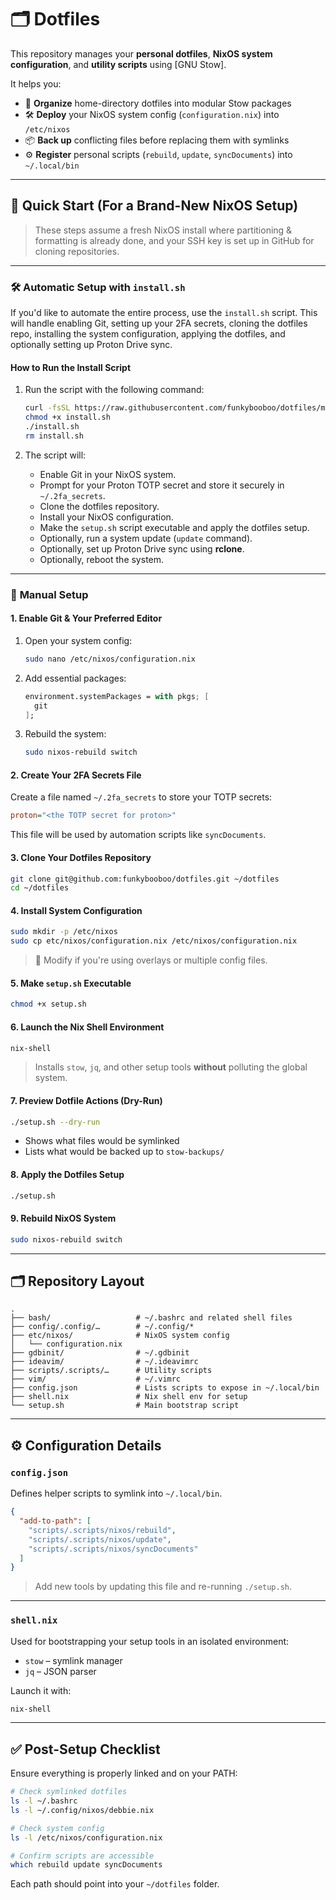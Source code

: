 # 🗂️ **Dotfiles**

This repository manages your **personal dotfiles**, **NixOS system configuration**, and **utility scripts** using [GNU Stow].

It helps you:

* 🧩 **Organize** home-directory dotfiles into modular Stow packages
* 🛠️ **Deploy** your NixOS system config (`configuration.nix`) into `/etc/nixos`
* 📦 **Back up** conflicting files before replacing them with symlinks
* ⚙️ **Register** personal scripts (`rebuild`, `update`, `syncDocuments`) into `~/.local/bin`

---

## 🚀 **Quick Start** (For a Brand-New NixOS Setup)

> These steps assume a fresh NixOS install where partitioning & formatting is already done, and your SSH key is set up in GitHub for cloning repositories.

---

### 🛠️ **Automatic Setup with `install.sh`**

If you'd like to automate the entire process, use the `install.sh` script. This will handle enabling Git, setting up your 2FA secrets, cloning the dotfiles repo, installing the system configuration, applying the dotfiles, and optionally setting up Proton Drive sync.

#### How to Run the Install Script

1. Run the script with the following command:

   ```bash
   curl -fsSL https://raw.githubusercontent.com/funkybooboo/dotfiles/main/install.sh -o install.sh
   chmod +x install.sh
   ./install.sh
   rm install.sh
   ```

2. The script will:

   * Enable Git in your NixOS system.
   * Prompt for your Proton TOTP secret and store it securely in `~/.2fa_secrets`.
   * Clone the dotfiles repository.
   * Install your NixOS configuration.
   * Make the `setup.sh` script executable and apply the dotfiles setup.
   * Optionally, run a system update (`update` command).
   * Optionally, set up Proton Drive sync using **rclone**.
   * Optionally, reboot the system.

---

### 🔧 **Manual Setup**

#### 1. **Enable Git & Your Preferred Editor**

1. Open your system config:

   ```bash
   sudo nano /etc/nixos/configuration.nix
   ```

2. Add essential packages:

   ```nix
   environment.systemPackages = with pkgs; [
     git
   ];
   ```

3. Rebuild the system:

   ```bash
   sudo nixos-rebuild switch
   ```

#### 2. **Create Your 2FA Secrets File**

Create a file named `~/.2fa_secrets` to store your TOTP secrets:

```ini
proton="<the TOTP secret for proton>"
```

This file will be used by automation scripts like `syncDocuments`.

#### 3. **Clone Your Dotfiles Repository**

```bash
git clone git@github.com:funkybooboo/dotfiles.git ~/dotfiles
cd ~/dotfiles
```

#### 4. **Install System Configuration**

```bash
sudo mkdir -p /etc/nixos
sudo cp etc/nixos/configuration.nix /etc/nixos/configuration.nix
```

> 🔁 Modify if you're using overlays or multiple config files.

#### 5. **Make `setup.sh` Executable**

```bash
chmod +x setup.sh
```

#### 6. **Launch the Nix Shell Environment**

```bash
nix-shell
```

> Installs `stow`, `jq`, and other setup tools **without** polluting the global system.

#### 7. **Preview Dotfile Actions (Dry-Run)**

```bash
./setup.sh --dry-run
```

* Shows what files would be symlinked
* Lists what would be backed up to `stow-backups/`

#### 8. **Apply the Dotfiles Setup**

```bash
./setup.sh
```

#### 9. **Rebuild NixOS System**

```bash
sudo nixos-rebuild switch
```

---

## 🗂️ Repository Layout

```
.
├── bash/                   # ~/.bashrc and related shell files
├── config/.config/…        # ~/.config/*
├── etc/nixos/              # NixOS system config
│   └── configuration.nix
├── gdbinit/                # ~/.gdbinit
├── ideavim/                # ~/.ideavimrc
├── scripts/.scripts/…      # Utility scripts
├── vim/                    # ~/.vimrc
├── config.json             # Lists scripts to expose in ~/.local/bin
├── shell.nix               # Nix shell env for setup
└── setup.sh                # Main bootstrap script
```

---

## ⚙️ Configuration Details

### `config.json`

Defines helper scripts to symlink into `~/.local/bin`.

```json
{
  "add-to-path": [
    "scripts/.scripts/nixos/rebuild",
    "scripts/.scripts/nixos/update",
    "scripts/.scripts/nixos/syncDocuments"
  ]
}
```

> Add new tools by updating this file and re-running `./setup.sh`.

---

### `shell.nix`

Used for bootstrapping your setup tools in an isolated environment:

* `stow` – symlink manager
* `jq` – JSON parser

Launch it with:

```bash
nix-shell
```

---

## ✅ Post-Setup Checklist

Ensure everything is properly linked and on your PATH:

```bash
# Check symlinked dotfiles
ls -l ~/.bashrc
ls -l ~/.config/nixos/debbie.nix

# Check system config
ls -l /etc/nixos/configuration.nix

# Confirm scripts are accessible
which rebuild update syncDocuments
```

Each path should point into your `~/dotfiles` folder.
